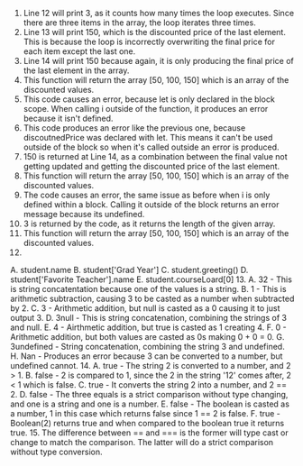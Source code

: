 1. Line 12 will print 3, as it counts how many times the loop executes. Since there are three items in the array, the loop iterates three times.
2. Line 13 will print 150, which is the discounted price of the last element. This is because the loop is incorrectly overwriting the final price for each item except the last one.
3. Line 14 will print 150 because again, it is only producing the final price of the last element in the array.
4. This function will return the array [50, 100, 150] which is an array of the discounted values.
5. This code causes an error, because let is only declared in the block scope. When calling i outside of the function, it produces an error because it isn't defined.
6. This code produces an error like the previous one, because discoutnedPrice was declared with let. This means it can't be used outside of the block so when it's called outside an error is produced.
7. 150 is returned at Line 14, as a combination between the final value not getting updated and getting the discounted price of the last element.
8. This function will return the array [50, 100, 150] which is an array of the discounted values.
9. The code causes an error, the same issue as before when i is only defined within a block. Calling it outside of the block returns an error message because its undefined.
10. 3 is returned by the code, as it returns the length of the given array.
11. This function will return the array [50, 100, 150] which is an array of the discounted values.
12.
  A. student.name
  B. student['Grad Year']
  C. student.greeting()
  D. student['Favorite Teacher'].name
  E. student.courseLoard[0]
13. 
  A. 32 - This is string concatentation because one of the values is a string.
  B. 1 - This is arithmetic subtraction, causing 3 to be casted as a number when subtracted by 2.
  C. 3 - Arithmetic addition, but null is casted as a 0 causing it to just output 3.
  D. 3null - This is string concatenation, combining the strings of 3 and null.
  E. 4 - Airthmetic addition, but true is casted as 1 creating 4.
  F. 0 - Arithmetic addition, but both values are casted as 0s making 0 + 0 = 0.
  G. 3undefined - String concatenation, combining the string 3 and undefined.
  H. Nan - Produces an error because 3 can be converted to a number, but undefined cannot.
14. 
  A. true - The string 2 is converted to a number, and 2 > 1.
  B. false - 2 is compared to 1, since the 2 in the string '12' comes after, 2 < 1 which is false.
  C. true - It converts the string 2 into a number, and 2 == 2.
  D. false - The three equals is a strict comparison without type changing, and one is a string and one is a number.
  E. false - The boolean is casted as a number, 1 in this case which returns false since 1 == 2 is false.
  F. true - Boolean(2) returns true and when compared to the boolean true it returns true.
15. The difference between == and === is the former will type cast or change to match the comparison. The latter will do a strict comparison without type conversion.
